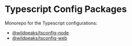 # Typescript Config Packages

Monorepo for the Typescript configurations:
 - [@wildpeaks/tsconfig-node](packages/tsconfig-node/README.md)
 - [@wildpeaks/tsconfig-web](packages/tsconfig-web/README.md)
